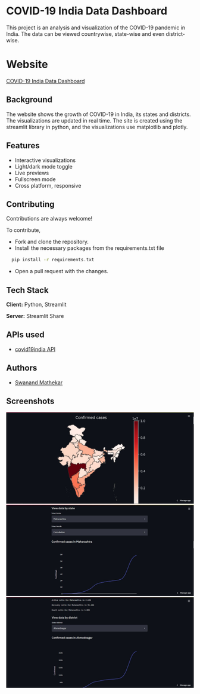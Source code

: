 
# COVID-19 India Data Dashboard

This project is an analysis and visualization of the COVID-19 pandemic in India. The data can be viewed countrywise, state-wise and even district-wise. 

# Website

[COVID-19 India Data Dashboard](https://share.streamlit.io/swanand01/covid-india-dashboard/main/app.py)

  
## Background

The website shows the growth of COVID-19 in India, its states and districts. 
The visualizations are updated in real time. 
The site is created using the streamlit library in python, and the visualizations use matplotlib and plotly.
  

  
## Features

- Interactive visualizations
- Light/dark mode toggle
- Live previews
- Fullscreen mode
- Cross platform, responsive

  
## Contributing

Contributions are always welcome!

To contribute, 
- Fork and clone the repository.
- Install the necessary packages from the requirements.txt file
  
```bash 
  pip install -r requirements.txt
```
- Open a pull request with the changes.
## Tech Stack

**Client:** Python, Streamlit

**Server:** Streamlit Share

  
## APIs used

 - [covid19india API](https://api.covid19india.org/)
 
  
## Authors

- [Swanand Mathekar](https://github.com/Swanand01)

  
## Screenshots

![App Screenshot](https://github.com/Swanand01/covid-india-dashboard/blob/main/screenshots/c2.JPG)
![App Screenshot](https://github.com/Swanand01/covid-india-dashboard/blob/main/screenshots/c3.JPG)
![App Screenshot](https://github.com/Swanand01/covid-india-dashboard/blob/main/screenshots/c4.JPG)

  
